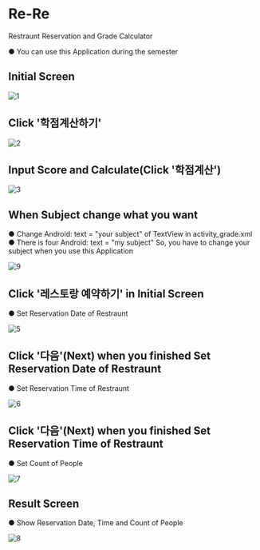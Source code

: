 # Re-Re
Restraunt Reservation and Grade Calculator

● You can use this Application during the semester

## Initial Screen

![1](https://user-images.githubusercontent.com/73449937/136382968-a97c13e3-0398-426c-ae34-952a49edc4d5.PNG)

## Click '학점계산하기'

![2](https://user-images.githubusercontent.com/73449937/136382969-f3cd04c7-c216-4bce-846a-60ada92b9385.PNG)

## Input Score and Calculate(Click '학점계산')

![3](https://user-images.githubusercontent.com/73449937/136382975-2f3b1897-c90c-4903-8a58-58c2b7869e47.PNG)

## When Subject change what you want
● Change Android: text = "your subject" of TextView in activity_grade.xml
● There is four Android: text = "my subject" So, you have to change your subject when you use this Application

![9](https://user-images.githubusercontent.com/73449937/136383001-3d86d959-1417-4303-9c76-df8bab08379d.PNG)

## Click '레스토랑 예약하기' in Initial Screen
● Set Reservation Date of Restraunt  

![5](https://user-images.githubusercontent.com/73449937/136382997-0cb5edb0-679f-4122-ab57-d1c3baf07fb6.PNG)

## Click '다음'(Next) when you finished Set Reservation Date of Restraunt
● Set Reservation Time of Restraunt 

![6](https://user-images.githubusercontent.com/73449937/136382981-7a307b23-395a-4ec6-b354-d74b20fba2cd.PNG)

## Click '다음'(Next) when you finished Set Reservation Time of Restraunt 
● Set Count of People  

![7](https://user-images.githubusercontent.com/73449937/136382982-cc085ae3-0f39-414e-8b5f-588f585d0b59.PNG)

## Result Screen
● Show Reservation Date, Time and Count of People

![8](https://user-images.githubusercontent.com/73449937/136382964-71ec5b3a-2193-44e9-b7a4-845eac456ee4.PNG)




